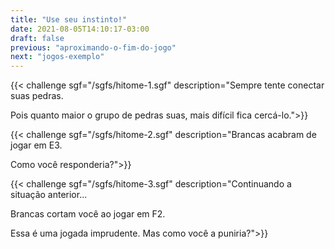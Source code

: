 ```yaml
---
title: "Use seu instinto!"
date: 2021-08-05T14:10:17-03:00
draft: false
previous: "aproximando-o-fim-do-jogo"
next: "jogos-exemplo"
---
```


{{< challenge sgf="/sgfs/hitome-1.sgf" description="Sempre tente conectar suas pedras.</p><p>Pois quanto maior o grupo de pedras suas, mais difícil fica cercá-lo.">}} 


{{< challenge sgf="/sgfs/hitome-2.sgf" description="Brancas acabram de jogar em E3.</p><p>Como você responderia?">}} 


{{< challenge sgf="/sgfs/hitome-3.sgf" description="Continuando a situação anterior...</p><p>Brancas cortam você ao jogar em F2.</p><p>Essa é uma jogada imprudente. Mas como você a puniria?">}} 
